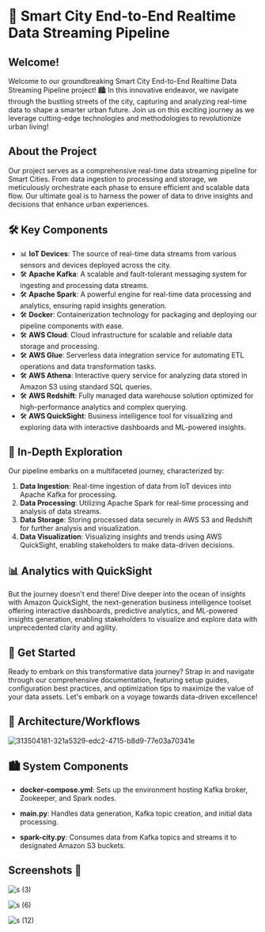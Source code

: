 # 🚀 Smart City End-to-End Realtime Data Streaming Pipeline

## Welcome!

Welcome to our groundbreaking Smart City End-to-End Realtime Data Streaming Pipeline project! 🏙️ In this innovative endeavor, we navigate through the bustling streets of the city, capturing and analyzing real-time data to shape a smarter urban future. Join us on this exciting journey as we leverage cutting-edge technologies and methodologies to revolutionize urban living!

## About the Project

Our project serves as a comprehensive real-time data streaming pipeline for Smart Cities. From data ingestion to processing and storage, we meticulously orchestrate each phase to ensure efficient and scalable data flow. Our ultimate goal is to harness the power of data to drive insights and decisions that enhance urban experiences.

## 🛠️ Key Components

- 📊 **IoT Devices**: The source of real-time data streams from various sensors and devices deployed across the city.
- 🛠️ **Apache Kafka**: A scalable and fault-tolerant messaging system for ingesting and processing data streams.
- 🛠️ **Apache Spark**: A powerful engine for real-time data processing and analytics, ensuring rapid insights generation.
- 🛠️ **Docker**: Containerization technology for packaging and deploying our pipeline components with ease.
- 🛠️ **AWS Cloud**: Cloud infrastructure for scalable and reliable data storage and processing.
- 🛠️ **AWS Glue**: Serverless data integration service for automating ETL operations and data transformation tasks.
- 🛠️ **AWS Athena**: Interactive query service for analyzing data stored in Amazon S3 using standard SQL queries.
- 🛠️ **AWS Redshift**: Fully managed data warehouse solution optimized for high-performance analytics and complex querying.
- 🛠️ **AWS QuickSight**: Business intelligence tool for visualizing and exploring data with interactive dashboards and ML-powered insights.

## 🌟 In-Depth Exploration

Our pipeline embarks on a multifaceted journey, characterized by:

1. **Data Ingestion**: Real-time ingestion of data from IoT devices into Apache Kafka for processing.
2. **Data Processing**: Utilizing Apache Spark for real-time processing and analysis of data streams.
3. **Data Storage**: Storing processed data securely in AWS S3 and Redshift for further analysis and visualization.
4. **Data Visualization**: Visualizing insights and trends using AWS QuickSight, enabling stakeholders to make data-driven decisions.

## 📊 Analytics with QuickSight

But the journey doesn't end there! Dive deeper into the ocean of insights with Amazon QuickSight, the next-generation business intelligence toolset offering interactive dashboards, predictive analytics, and ML-powered insights generation, enabling stakeholders to visualize and explore data with unprecedented clarity and agility.

## 🚀 Get Started

Ready to embark on this transformative data journey? Strap in and navigate through our comprehensive documentation, featuring setup guides, configuration best practices, and optimization tips to maximize the value of your data assets. Let's embark on a voyage towards data-driven excellence!

## 🚀 Architecture/Workflows

![313504181-321a5329-edc2-4715-b8d9-77e03a70341e](https://github.com/aifreak00/Real-time-Data-Ingestion-for-Smart-City-Streaming/assets/113664560/823698b3-7757-45bb-ad3d-2687e327d368)







## 🏙️ System Components

- **docker-compose.yml**: Sets up the environment hosting Kafka broker, Zookeeper, and Spark nodes.

- **main.py**: Handles data generation, Kafka topic creation, and initial data processing.

- **spark-city.py**: Consumes data from Kafka topics and streams it to designated Amazon S3 buckets.

## Screenshots 📸


![s (3)](https://github.com/aifreak00/Real-time-Data-Ingestion-for-Smart-City-Streaming/assets/113664560/7346652b-462b-4a56-8b5a-dfc3f2018c44)

![s (6)](https://github.com/aifreak00/Real-time-Data-Ingestion-for-Smart-City-Streaming/assets/113664560/549a0c50-2855-4113-a57f-5b77bdf5a1fa)

![s (12)](https://github.com/aifreak00/Real-time-Data-Ingestion-for-Smart-City-Streaming/assets/113664560/5c333abd-89e4-4a39-a17f-40e121fc1a31)




